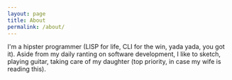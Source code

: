 ```yaml
---
layout: page
title: About
permalink: /about/
---
```


I'm a hipster programmer (LISP for life, CLI for the win, yada yada, you got it).
Aside from my daily ranting on software development, I like to sketch, playing guitar, taking care of my daughter (top priority, in case my wife is reading this).